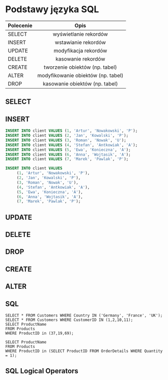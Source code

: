 # Podstawy języka SQL 

| Polecenie | Opis |
| ------------- |:-------------:|
| SELECT| wyświetlanie rekordów |
| INSERT| wstawianie rekordów |
| UPDATE| modyfikacja rekordów |
| DELETE| kasowanie rekordów |
| CREATE| tworzenie obiektów (np. tabel) |
| ALTER| modyfikowanie obiektów (np. tabel) |
| DROP| kasowanie obiektów (np. tabel) |

## SELECT

## INSERT

```sql
INSERT INTO client VALUES (1, 'Artur', 'Nowakowski', 'P');
INSERT INTO client VALUES (2, 'Jan', 'Kowalski', 'P');
INSERT INTO client VALUES (3, 'Roman', 'Nowak', 'U');
INSERT INTO client VALUES (4, 'Stefan', 'Antkowiak', 'A');
INSERT INTO client VALUES (5, 'Ewa', 'Konieczna', 'A');
INSERT INTO client VALUES (6, 'Anna', 'Wojtasik', 'A');
INSERT INTO client VALUES (7, 'Marek', 'Pawlak', 'P');
```

```sql
INSERT INTO client VALUES
     (1, 'Artur', 'Nowakowski', 'P'),
     (2, 'Jan', 'Kowalski', 'P'),
     (3, 'Roman', 'Nowak', 'U'),
     (4, 'Stefan', 'Antkowiak', 'A'),
     (5, 'Ewa', 'Konieczna', 'A'),
     (6, 'Anna', 'Wojtasik', 'A'),
     (7, 'Marek', 'Pawlak', 'P');
```

## UPDATE

## DELETE

## DROP

## CREATE

## ALTER

## SQL

```
SELECT * FROM Customers WHERE Country IN ('Germany', 'France', 'UK');
SELECT * FROM Customers WHERE CustomerID IN (1,2,10,11);
SELECT ProductName 
FROM Products
WHERE ProductID in (37,19,69);

SELECT ProductName 
FROM Products
WHERE ProductID in (SELECT ProductID FROM OrderDetails WHERE Quantity = 1);
```

## SQL Logical Operators

